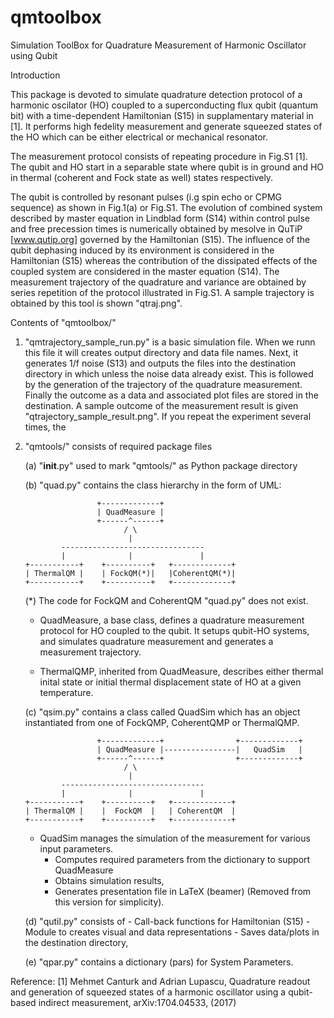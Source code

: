 # qmtoolbox
Simulation ToolBox for Quadrature Measurement of Harmonic Oscillator using Qubit

Introduction

This package is devoted to simulate quadrature detection protocol of a harmonic
oscilator (HO) coupled to a superconducting flux qubit (quantum bit) with 
a time-dependent Hamiltonian (S15) in supplamentary material in [1]. 
It performs high fedelity measurement and generate squeezed states of the HO
which can be either electrical or mechanical resonator.

The measurement protocol consists of repeating procedure in Fig.S1 [1]. 
The qubit and HO start in a separable state where qubit is in ground and HO 
in thermal (coherent and Fock state as well) states respectively.

The qubit is controlled by resonant pulses (i.g spin echo or CPMG sequence)
as shown in Fig.1(a) or Fig.S1. The evolution of combined system described by 
master equation in Lindblad form (S14) within control pulse and 
free precession times is numerically obtained by mesolve in QuTiP 
[www.qutip.org] governed by the Hamiltonian (S15). 
The influence of the qubit dephasing induced by its environment is considered 
in the Hamiltonian (S15) whereas the contribution of the dissipated effects 
of the coupled system are considered in the master equation (S14).
The measurement trajectory of the quadrature and variance are obtained by 
series repetition of the protocol illustrated in Fig.S1.
A sample trajectory is obtained by this tool is shown "qtraj.png".

Contents of "qmtoolbox/"

1) "qmtrajectory_sample_run.py" is a basic simulation file. 
When we runn this file it will creates output directory and data file names.
Next, it generates 1/f noise (S13) and outputs the files into the destination 
directory in which unless the noise data already exist. This is followed by 
the generation of the trajectory of the quadrature measurement. Finally 
the outcome as a data and associated plot files are stored in the destination. 
A sample outcome of the measurement result is given "qtrajectory_sample_result.png".
If you repeat the experiment several times, the 

2) "qmtools/" consists of required package files
	
	(a) "__init__.py" used to mark "qmtools/" as Python package directory
	
	(b) "quad.py" contains the class hierarchy in the form of UML: 
	

                       +-------------+
                       | QuadMeasure |
                       +------^------+
                             / \
                              |
               --------------------------------
               |              |               |
       +-----------+    +----------+   +-------------+
       | ThermalQM |    | FockQM(*)|   |CoherentQM(*)|
       +-----------+    +----------+   +-------------+
	   
	(*) The code for FockQM and CoherentQM "quad.py" does not exist.
	
	- QuadMeasure, a base class, defines a quadrature measurement protocol 
	for HO coupled to the qubit. It setups qubit-HO systems, and simulates
	quadrature measurement and generates a measurement trajectory.
	
	- ThermalQMP, inherited from QuadMeasure, describes either 
	thermal inital state or initial thermal displacement state of HO
    at a given temperature.
	

	(c) "qsim.py" contains a class called QuadSim which has an object 
	instantiated from one of FockQMP, CoherentQMP or ThermalQMP. 
	

                       +-------------+                +-------------+
                       | QuadMeasure |----------------|   QuadSim   |
                       +------^------+                +-------------+
                             / \
                              |
               --------------------------------
               |              |               |
       +-----------+    +----------+   +-------------+
       | ThermalQM |    |  FockQM  |   | CoherentQM  |
       +-----------+    +----------+   +-------------+
	
	- QuadSim manages the simulation of the measurement for various input parameters. 
		* Computes required parameters from the dictionary to support QuadMeasure
		* Obtains simulation results, 
		* Generates presentation file in LaTeX (beamer) (Removed from this version for simplicity). 
		
	
	(d) "qutil.py" consists of 
		- Call-back functions for Hamiltonian (S15) 
		- Module to creates visual and data representations 
		- Saves data/plots in the destination directory, 
		
	(e) "qpar.py" contains a dictionary (pars) for System Parameters.

	
Reference: [1] Mehmet Canturk and Adrian Lupascu, Quadrature readout and generation 
of squeezed states of a harmonic oscillator using a qubit-based indirect 
measurement, arXiv:1704.04533, (2017)


